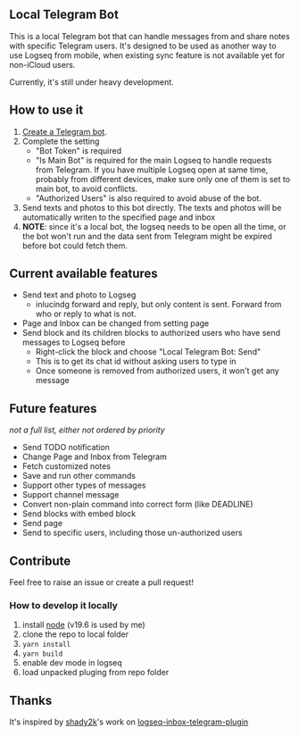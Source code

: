 ## Local Telegram Bot

This is a local Telegram bot that can handle messages from and share notes with specific Telegram users. It's designed to be used as another way to use Logseq from mobile, when existing sync feature is not available yet for non-iCloud users.

Currently, it's still under heavy development.

## How to use it

1. [Create a Telegram bot](https://core.telegram.org/bots#3-how-do-i-create-a-bot).
2. Complete the setting
    * "Bot Token" is required
    * "Is Main Bot" is required for the main Logseq to handle requests from Telegram. If you have multiple Logseq open at same time, probably from different devices, make sure only one of them is set to main bot, to avoid conflicts.
    * "Authorized Users" is also required to avoid abuse of the bot.
3. Send texts and photos to this bot directly. The texts and photos will be automatically writen to the specified page and inbox
4. **NOTE**: since it's a local bot, the logseq needs to be open all the time, or the bot won't run and the data sent from Telegram might be expired before bot could fetch them.

## Current available features

* Send text and photo to Logseg
    * inlucindg forward and reply, but only content is sent. Forward from who or reply to what is not.
* Page and Inbox can be changed from setting page
* Send block and its children blocks to authorized users who have send messages to Logseq before
    * Right-click the block and choose "Local Telegram Bot: Send"
    * This is to get its chat id without asking users to type in
    * Once someone is removed from authorized users, it won't get any message

## Future features

*not a full list, either not ordered by priority*
* Send TODO notification
* Change Page and Inbox from Telegram
* Fetch customized notes
* Save and run other commands
* Support other types of messages
* Support channel message
* Convert non-plain command into correct form (like DEADLINE)
* Send blocks with embed block
* Send page
* Send to specific users, including those un-authorized users

## Contribute

Feel free to raise an issue or create a pull request!

### How to develop it locally
1. install [node](https://nodejs.org/en/) (v19.6 is used by me)
2. clone the repo to local folder
3. `yarn install`
4. `yarn build`
5. enable dev mode in logseq
6. load unpacked pluging from repo folder


## Thanks

It's inspired by [shady2k](https://github.com/shady2k)'s work on [
logseq-inbox-telegram-plugin](https://github.com/shady2k/logseq-inbox-telegram-plugin)